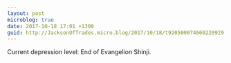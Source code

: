 ```yaml
---
layout: post
microblog: true
date: 2017-10-18 17:01 +1300
guid: http://JacksonOfTrades.micro.blog/2017/10/18/t920500074660220929.html
---
```

Current depression level: End of Evangelion Shinji.
